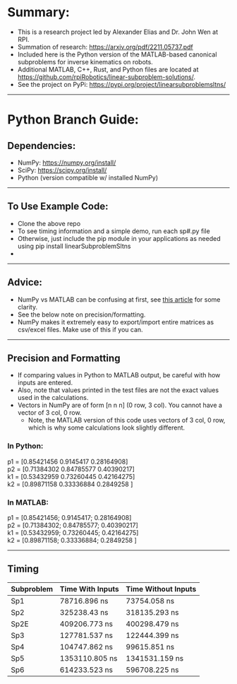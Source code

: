# Summary:
- This is a research project led by Alexander Elias and Dr. John Wen at RPI.
- Summation of research: https://arxiv.org/pdf/2211.05737.pdf
- Included here is the Python version of the MATLAB-based canonical subproblems for inverse kinematics on robots.
- Additional MATLAB, C++, Rust, and Python files are located at https://github.com/rpiRobotics/linear-subproblem-solutions/.
- See the project on PyPi: https://pypi.org/project/linearsubproblemsltns/
---
# Python Branch Guide:
## Dependencies:
- NumPy: https://numpy.org/install/
- SciPy: https://scipy.org/install/
- Python (version compatible w/ installed NumPy)
---
## To Use Example Code:
- Clone the above repo
- To see timing information and a simple demo, run each sp#.py file
- Otherwise, just include the pip module in your applications as needed using pip install linearSubproblemSltns
- 
---
## Advice:
- NumPy vs MATLAB can be confusing at first, see [this article](https://numpy.org/doc/stable/user/numpy-for-matlab-users.html) for some clarity.
- See the below note on precision/formatting.
- NumPy makes it extremely easy to export/import entire matrices as csv/excel files.  Make use of this if you can.
---
## Precision and Formatting
- If comparing values in Python to MATLAB output, be careful with how inputs are entered.
- Also, note that values printed in the test files are not the exact values used in the calculations.
- Vectors in NumPy are of form [n n n] (0 row, 3 col).  You cannot have a vector of 3 col, 0 row.
  - Note, the MATLAB version of this code uses vectors of 3 col, 0 row, which is why some calculations look slightly different.
### In Python:
   p1 = [0.85421456 0.9145417  0.28164908]\
   p2 = [0.71384302 0.84785577 0.40390217]\
   k1 = [0.53432959 0.73260445 0.42164275]\
   k2 = [0.89871158 0.33336884 0.2849258 ]
### In MATLAB:
   p1 = [0.85421456; 0.9145417;  0.28164908]\
   p2 = [0.71384302; 0.84785577; 0.40390217]\
   k1 = [0.53432959; 0.73260445; 0.42164275]\
   k2 = [0.89871158; 0.33336884; 0.2849258 ]

---
## Timing
| Subproblem    | Time With Inputs | Time Without Inputs  |
| ------------- | ---------------  | ------------------   |
| Sp1           | 78716.896 ns     | 73754.058 ns         |
| Sp2           | 325238.43 ns     | 318135.293 ns        |
| Sp2E          | 409206.773 ns    | 400298.479 ns        |
| Sp3           | 127781.537 ns    | 122444.399 ns        |
| Sp4           | 104747.862 ns    | 99615.851 ns         |
| Sp5           | 1353110.805 ns   | 1341531.159 ns       |
| Sp6           | 614233.523 ns    | 596708.225 ns        |
